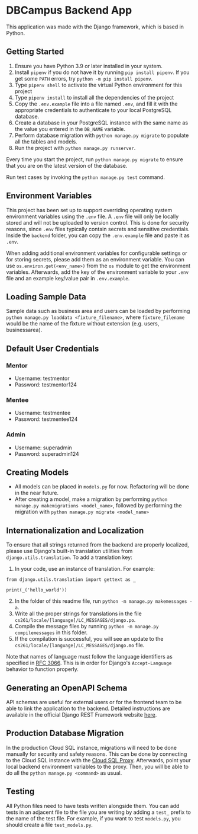 # DBCampus Backend App

This application was made with the Django framework, which is based in Python.

## Getting Started
1. Ensure you have Python 3.9 or later installed in your system.
2. Install `pipenv` if you do not have it by running `pip install pipenv`. If you get some `PATH` errors, try `python -m pip install pipenv`.
3. Type `pipenv shell` to activate the virtual Python environment for this project
4. Type `pipenv install` to install all the dependencies of the project
5. Copy the `.env.example` file into a file named `.env`, and fill it with the appropriate credentials to authenticate to your local PostgreSQL database.
6. Create a database in your PostgreSQL instance with the same name as the value you entered in the `DB_NAME` variable.
7. Perform database migration with `python manage.py migrate` to populate all the tables and models.
8. Run the project with `python manage.py runserver`.

Every time you start the project, run `python manage.py migrate` to ensure that you are on the latest version of the database.

Run test cases by invoking the `python manage.py test` command.

## Environment Variables
This project has been set up to support overriding operating system environment variables using the `.env` file. A `.env` file will only be locally stored and will not be uploaded to version control. This is done for security reasons, since `.env` files typically contain secrets and sensitive credentials. Inside the `backend` folder, you can copy the `.env.example` file and paste it as `.env`.

When adding additional environment variables for configurable settings or for storing secrets, please add them as an environment variable. You can use `os.environ.get(<env_name>)` from the `os` module to get the environment variables. Afterwards, add the key of the environment variable to your `.env` file and an example key/value pair in `.env.example`.

## Loading Sample Data
Sample data such as business area and users can be loaded by performing `python manage.py loaddata <fixture_filename>`, where `fixture_filename` would be the name of the fixture without extension (e.g. users, businessarea).

## Default User Credentials
### Mentor
- Username: testmentor
- Password: testmentor124

### Mentee
- Username: testmentee
- Password: testmentee124

### Admin
- Username: superadmin
- Password: superadmin124

## Creating Models
- All models can be placed in `models.py` for now. Refactoring will be done in the near future.
- After creating a model, make a migration by performing `python manage.py makemigrations <model_name>`, followed by performing the migration with `python manage.py migrate <model_name>`

## Internationalization and Localization
To ensure that all strings returned from the backend are properly localized, please use Django's built-in translation utilities from `django.utils.translation`. To add a translation key:
1. In your code, use an instance of translation. For example:
```
from django.utils.translation import gettext as _

print(_('hello_world'))
```
2. In the folder of this readme file, run `python -m manage.py makemessages -a`.
3. Write all the proper strings for translations in the file `cs261/locale/[language]/LC_MESSAGES/django.po`.
4. Compile the message files by running `python -m manage.py compilemessages` in this folder.
5. If the compilation is successful, you will see an update to the `cs261/locale/[language]/LC_MESSAGES/django.mo` file.

Note that names of language must follow the language identifiers as specified in [RFC 3066](http://www.i18nguy.com/unicode/language-identifiers.html). This is in order for Django's `Accept-Language` behavior to function properly.

## Generating an OpenAPI Schema
API schemas are useful for external users or for the frontend team to be able to link the application to the backend. Detailed instructions are available in the official Django REST Framework website [here](https://www.django-rest-framework.org/api-guide/schemas).

## Production Database Migration
In the production Cloud SQL instance, migrations will need to be done manually for security and safety reasons. This can be done by connecting to the Cloud SQL instance with the [Cloud SQL Proxy](https://cloud.google.com/sql/docs/postgres/quickstart-proxy-test). Afterwards, point your local backend environment variables to the proxy. Then, you will be able to do all the `python manage.py <command>` as usual.

## Testing
All Python files need to have tests written alongside them. You can add tests in an adjacent file to the file you are writing by adding a `test_` prefix to the name of the test file. For example, if you want to test `models.py`, you should create a file `test_models.py`.
